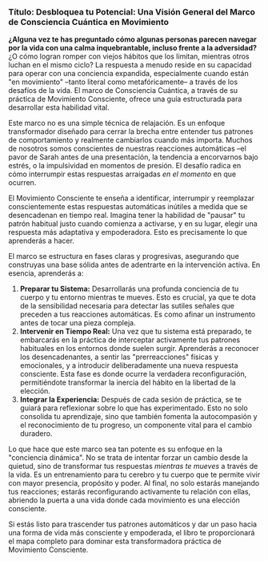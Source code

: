 ### Título: Desbloquea tu Potencial: Una Visión General del Marco de Consciencia Cuántica en Movimiento
**¿Alguna vez te has preguntado cómo algunas personas parecen navegar por la vida con una calma inquebrantable, incluso frente a la adversidad?** ¿O cómo logran romper con viejos hábitos que los limitan, mientras otros luchan en el mismo ciclo? La respuesta a menudo reside en su capacidad para operar con una conciencia expandida, especialmente cuando están "en movimiento" –tanto literal como metafóricamente– a través de los desafíos de la vida. El marco de Consciencia Cuántica, a través de su práctica de Movimiento Consciente, ofrece una guía estructurada para desarrollar esta habilidad vital.

Este marco no es una simple técnica de relajación. Es un enfoque transformador diseñado para cerrar la brecha entre entender tus patrones de comportamiento y realmente cambiarlos cuando más importa. Muchos de nosotros somos conscientes de nuestras reacciones automáticas –el pavor de Sarah antes de una presentación, la tendencia a encorvarnos bajo estrés, o la impulsividad en momentos de presión. El desafío radica en cómo interrumpir estas respuestas arraigadas *en el momento* en que ocurren.

El Movimiento Consciente te enseña a identificar, interrumpir y reemplazar conscientemente estas respuestas automáticas inútiles a medida que se desencadenan en tiempo real. Imagina tener la habilidad de "pausar" tu patrón habitual justo cuando comienza a activarse, y en su lugar, elegir una respuesta más adaptativa y empoderadora. Esto es precisamente lo que aprenderás a hacer.

El marco se estructura en fases claras y progresivas, asegurando que construyas una base sólida antes de adentrarte en la intervención activa. En esencia, aprenderás a:

1.  **Preparar tu Sistema:** Desarrollarás una profunda conciencia de tu cuerpo y tu entorno mientras te mueves. Esto es crucial, ya que te dota de la sensibilidad necesaria para detectar las sutiles señales que preceden a tus reacciones automáticas. Es como afinar un instrumento antes de tocar una pieza compleja.
2.  **Intervenir en Tiempo Real:** Una vez que tu sistema está preparado, te embarcarás en la práctica de interceptar activamente tus patrones habituales en los entornos donde suelen surgir. Aprenderás a reconocer los desencadenantes, a sentir las "prerreacciones" físicas y emocionales, y a introducir deliberadamente una nueva respuesta consciente. Esta fase es donde ocurre la verdadera reconfiguración, permitiéndote transformar la inercia del hábito en la libertad de la elección.
3.  **Integrar la Experiencia:** Después de cada sesión de práctica, se te guiará para reflexionar sobre lo que has experimentado. Esto no solo consolida tu aprendizaje, sino que también fomenta la autocompasión y el reconocimiento de tu progreso, un componente vital para el cambio duradero.

Lo que hace que este marco sea tan potente es su enfoque en la "conciencia dinámica". No se trata de intentar forzar un cambio desde la quietud, sino de transformar tus respuestas *mientras te mueves* a través de la vida. Es un entrenamiento para tu cerebro y tu cuerpo que te permite vivir con mayor presencia, propósito y poder. Al final, no solo estarás manejando tus reacciones; estarás reconfigurando activamente tu relación con ellas, abriendo la puerta a una vida donde cada movimiento es una elección consciente.

Si estás listo para trascender tus patrones automáticos y dar un paso hacia una forma de vida más consciente y empoderada, el libro te proporcionará el mapa completo para dominar esta transformadora práctica de Movimiento Consciente.